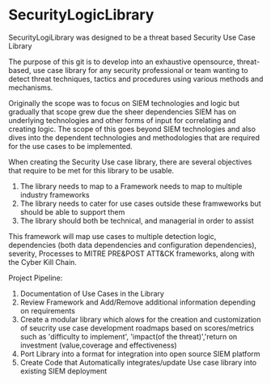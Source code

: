 # SecurityLogicLibrary
SecurityLogiLibrary was designed to be a threat based Security Use Case Library

The purpose of this git is to develop into an exhaustive opensource, threat-based, use case library for any security professional or team wanting to detect threat techniques, tactics and procedures using various methods and mechanisms. 

Originally the scope was to focus on SIEM technologies and logic but gradually that scope grew due the sheer dependencies SIEM has on underlying technologies and other forms of input for correlating and creating logic. 
The scope of this goes beyond SIEM technologies and also dives into the dependent technologies and methodologies that are required for the use cases to be implemented.

When creating the Security Use case library, there are several objectives that require to be met for this library to be usable.

1. The library needs to map to a Framework needs to map to multiple industry frameworks
2. The library needs to cater for use cases outside these framweworks but should be able to support them
3. The library should both be technical, and managerial in order to assist


This framework will map use cases to multiple detection logic, dependencies (both data dependencies and configuration dependencies), severity, Processes to MITRE PRE&POST ATT&CK frameworks, along with the Cyber Kill Chain.

Project Pipeline:
1. Documentation of Use Cases in the Library
2. Review Framework and Add/Remove additional information depending on requirements
3. Create a modular library which alows for the creation and customization of seucrity use case development roadmaps based on scores/metrics such as 'difficulty to implement', 'impact(of the threat)','return on investment (value,coverage and effectiveness)
3. Port Library into a format for integration into open source SIEM platform
4. Create Code that Automatically integrates/update Use case library into existing SIEM deployment
       
